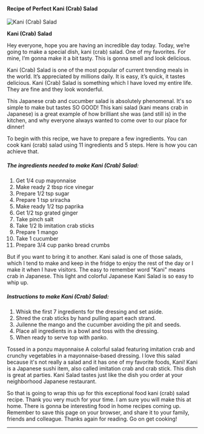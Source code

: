             

#### Recipe of Perfect Kani (Crab) Salad

![Kani (Crab) Salad](https://img-global.cpcdn.com/recipes/4836878070054912/751x532cq70/kani-crab-salad-recipe-main-photo.jpg)

**Kani (Crab) Salad**

Hey everyone, hope you are having an incredible day today. Today, we’re going to make a special dish, kani (crab) salad. One of my favorites. For mine, I’m gonna make it a bit tasty. This is gonna smell and look delicious.

Kani (Crab) Salad is one of the most popular of current trending meals in the world. It’s appreciated by millions daily. It is easy, it’s quick, it tastes delicious. Kani (Crab) Salad is something which I have loved my entire life. They are fine and they look wonderful.

This Japanese crab and cucumber salad is absolutely phenomenal. It's so simple to make but tastes SO GOOD! This kani salad (kani means crab in Japanese) is a great example of how brilliant she was (and still is) in the kitchen, and why everyone always wanted to come over to our place for dinner!

To begin with this recipe, we have to prepare a few ingredients. You can cook kani (crab) salad using 11 ingredients and 5 steps. Here is how you can achieve that.

##### The ingredients needed to make Kani (Crab) Salad:

1.  Get 1/4 cup mayonnaise
2.  Make ready 2 tbsp rice vinegar
3.  Prepare 1/2 tsp sugar
4.  Prepare 1 tsp sriracha
5.  Make ready 1/2 tsp paprika
6.  Get 1/2 tsp grated ginger
7.  Take pinch salt
8.  Take 1/2 lb imitation crab sticks
9.  Prepare 1 mango
10.  Take 1 cucumber
11.  Prepare 3/4 cup panko bread crumbs

But if you want to bring it to another. Kani salad is one of those salads, which I tend to make and keep in the fridge to enjoy the rest of the day or I make it when I have visitors. The easy to remember word "Kani" means crab in Japanese. This light and colorful Japanese Kani Salad is so easy to whip up.

##### Instructions to make Kani (Crab) Salad:

1.  Whisk the first 7 ingredients for the dressing and set aside.
2.  Shred the crab sticks by hand pulling apart each strand.
3.  Juilenne the mango and the cucumber avoiding the pit and seeds.
4.  Place all ingredients in a bowl and toss with the dressing.
5.  When ready to serve top with panko.

Tossed in a ponzu mayonnaise A colorful salad featuring imitation crab and crunchy vegetables in a mayonnaise-based dressing. I love this salad because it's not really a salad and it has one of my favorite foods, Kani! Kani is a Japanese sushi item, also called imitation crab and crab stick. This dish is great at parties. Kani Salad tastes just like the dish you order at your neighborhood Japanese restaurant.

So that is going to wrap this up for this exceptional food kani (crab) salad recipe. Thank you very much for your time. I am sure you will make this at home. There is gonna be interesting food in home recipes coming up. Remember to save this page on your browser, and share it to your family, friends and colleague. Thanks again for reading. Go on get cooking!

* * *